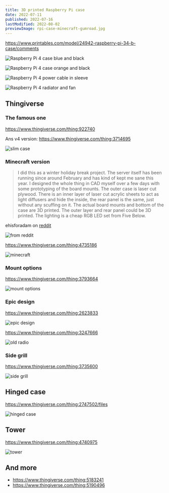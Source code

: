 ```yaml
---
title: 3D printed Raspberry Pi case
date: 2022-07-11
published: 2022-07-16
lastModified: 2022-08-02
previewImage: rpi-case-minecraft-gumroad.jpg
---
```


https://www.printables.com/model/24942-raspberry-pi-34-b-case/comments

![Raspberry Pi 4 case blue and black](./rpi-case-blue-black.webp)

![Raspberry Pi 4 case orange and black](./rpi-case-orange-black.webp)

![Raspberry Pi 4 power cable in sleeve](./rpi-power-cable-in-sleeve.webp)

![Raspberry Pi 4 radiator and fan](./rpi-radiator-fan.webp)

## Thingiverse

### The famous one

https://www.thingiverse.com/thing:922740

Ans v4 version: https://www.thingiverse.com/thing:3714695

![slim case](./rpi-4-slim-case.jpg)

### Minecraft version

> I did this as a winter holiday break project. The server itself has been running since around February and has kind of kept me sane this year. I designed the whole thing in CAD myself over a few days with some prototyping of the board mounts. The outer case is laser cut plywood. There is an inner layer of laser cut acrylic sheets to act as light diffusers and hide the inside, the rear panel is the same, just without any scuffing on it. The actual board mounts and bottom of the case are 3D printed. The outer layer and rear panel could be 3D printed. The lighting is a cheap RGB LED set from Five Below.

ehisforadam on [reddit](https://www.reddit.com/r/Minecraft/comments/kmskgf/my_custom_ore_block_raspberry_pi_server_case/)

![from reddit](./rpi-case-minecraft-reddit.jpg)

https://www.thingiverse.com/thing:4735186

![minecraft](./rpi-case-minecraft.jpg)

### Mount options

https://www.thingiverse.com/thing:3793664

![mount options](./rpi-case-mount-options.png)

### Epic design

https://www.thingiverse.com/thing:2623833

![epic design](./rpi-case-epic-design.jpg)

https://www.thingiverse.com/thing:3247666

![old radio](./rpi-old-radio-design.jpg)

### Side grill

https://www.thingiverse.com/thing:3735600

![side grill](./rpi-case-side-grill.jpg)


## Hinged case

https://www.thingiverse.com/thing:2747502/files

![hinged case](./rpi-hinged-case.jpg)

## Tower

https://www.thingiverse.com/thing:4740975

![tower](./rpi-tower-case.jpg)

## And more

- https://www.thingiverse.com/thing:5183241
- https://www.thingiverse.com/thing:5190496